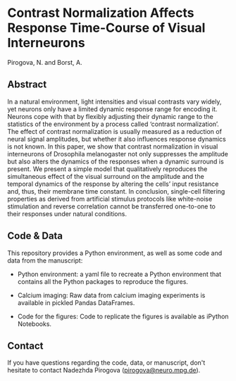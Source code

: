 # Contrast Normalization Affects Response Time-Course of Visual Interneurons

Pirogova, N. and Borst, A.

## Abstract

In a natural environment, light intensities and visual contrasts vary widely, yet neurons only have a limited dynamic response range for encoding it. Neurons cope with that by flexibly adjusting their dynamic range to the statistics of the environment by a process called ‘contrast normalization’. The effect of contrast normalization is usually measured as a reduction of neural signal amplitudes, but whether it also influences response dynamics is not known. 
In this paper, we show that contrast normalization in visual interneurons of Drosophila melanogaster not only suppresses the amplitude but also alters the dynamics of the responses when a dynamic surround is present. We present a simple model that qualitatively reproduces the simultaneous effect of the visual surround on the amplitude and the temporal dynamics of the response by altering the cells’ input resistance and, thus, their membrane time constant. In conclusion, single-cell filtering properties as derived from artificial stimulus protocols like white-noise stimulation and reverse correlation cannot be transferred one-to-one to their responses under natural conditions. 

## Code & Data

This repository provides a Python environment, as well as some code and data from the manuscript:

* Python environment: a yaml file to recreate a Python environment that contains all the Python packages to reproduce the figures.

* Calcium imaging: Raw data from calcium imaging experiments is available in pickled Pandas DataFrames. 

* Code for the figures: Code to replicate the figures is available as iPython Notebooks. 

## Contact

If you have questions regarding the code, data, or manuscript, don't hesitate to contact Nadezhda Pirogova (pirogova@neuro.mpg.de).
